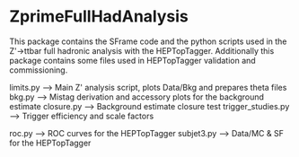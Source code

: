 ZprimeFullHadAnalysis
=====================

This package contains the SFrame code and the python scripts used in the Z'->ttbar full hadronic analysis with the HEPTopTagger.
Additionally this package contains some files used in HEPTopTagger validation and commissioning.

limits.py --> Main Z' analysis script, plots Data/Bkg and prepares theta files
bkg.py --> Mistag derivation and accessory plots for the background estimate
closure.py --> Background estimate closure test
trigger_studies.py --> Trigger efficiency and scale factors

roc.py --> ROC curves for the HEPTopTagger
subjet3.py --> Data/MC & SF for the HEPTopTagger
